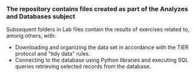 ### The repository contains files created as part of the Analyzes and Databases subject

Subsequent folders in Lab files contain the results of exercises related to, among others, with:
* Downloading and organizing the data set in accordance with the TIER protocol and "tidy data" rules.
* Connecting to the database using Python libraries and executing SQL queries retrieving selected records from the database.
